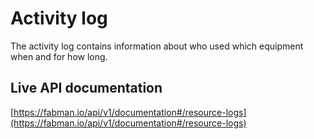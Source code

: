 # Activity log

The activity log contains information about who used which equipment when and for how long.

## Live API documentation
[https://fabman.io/api/v1/documentation#/resource-logs](https://fabman.io/api/v1/documentation#/resource-logs)
